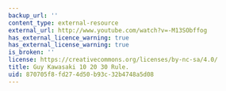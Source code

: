 ```yaml
---
backup_url: ''
content_type: external-resource
external_url: http://www.youtube.com/watch?v=-M13SObffog
has_external_licence_warning: true
has_external_license_warning: true
is_broken: ''
license: https://creativecommons.org/licenses/by-nc-sa/4.0/
title: Guy Kawasaki 10 20 30 Rule.
uid: 870705f8-fd27-4d50-b93c-32b4748a5d08
---
```


